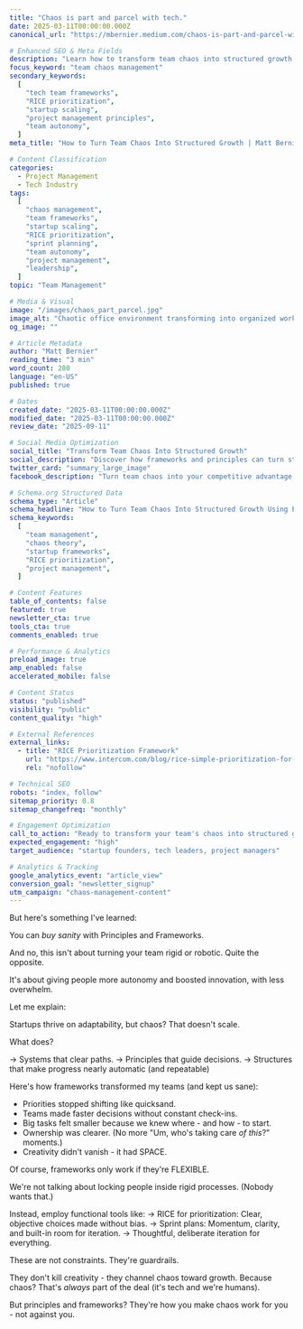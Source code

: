 ```yaml
---
title: "Chaos is part and parcel with tech."
date: 2025-03-11T00:00:00.000Z
canonical_url: "https://mbernier.medium.com/chaos-is-part-and-parcel-with-tech-5965d67aabef"

# Enhanced SEO & Meta Fields
description: "Learn how to transform team chaos into structured growth using proven frameworks and principles that scale. Discover RICE prioritization, sprint planning, and flexible systems that boost autonomy while reducing overwhelm in tech teams."
focus_keyword: "team chaos management"
secondary_keywords:
  [
    "tech team frameworks",
    "RICE prioritization",
    "startup scaling",
    "project management principles",
    "team autonomy",
  ]
meta_title: "How to Turn Team Chaos Into Structured Growth | Matt Bernier"

# Content Classification
categories:
  - Project Management
  - Tech Industry
tags:
  [
    "chaos management",
    "team frameworks",
    "startup scaling",
    "RICE prioritization",
    "sprint planning",
    "team autonomy",
    "project management",
    "leadership",
  ]
topic: "Team Management"

# Media & Visual
image: "/images/chaos_part_parcel.jpg"
image_alt: "Chaotic office environment transforming into organized workflow with frameworks and principles"
og_image: ""

# Article Metadata
author: "Matt Bernier"
reading_time: "3 min"
word_count: 280
language: "en-US"
published: true

# Dates
created_date: "2025-03-11T00:00:00.000Z"
modified_date: "2025-03-11T00:00:00.000Z"
review_date: "2025-09-11"

# Social Media Optimization
social_title: "Transform Team Chaos Into Structured Growth"
social_description: "Discover how frameworks and principles can turn startup chaos into scalable systems that boost team autonomy and innovation."
twitter_card: "summary_large_image"
facebook_description: "Turn team chaos into your competitive advantage. Learn proven frameworks that successful tech leaders use to scale their teams without losing creativity or autonomy."

# Schema.org Structured Data
schema_type: "Article"
schema_headline: "How to Turn Team Chaos Into Structured Growth Using Proven Frameworks"
schema_keywords:
  [
    "team management",
    "chaos theory",
    "startup frameworks",
    "RICE prioritization",
    "project management",
  ]

# Content Features
table_of_contents: false
featured: true
newsletter_cta: true
tools_cta: true
comments_enabled: true

# Performance & Analytics
preload_image: true
amp_enabled: false
accelerated_mobile: false

# Content Status
status: "published"
visibility: "public"
content_quality: "high"

# External References
external_links:
  - title: "RICE Prioritization Framework"
    url: "https://www.intercom.com/blog/rice-simple-prioritization-for-product-managers/"
    rel: "nofollow"

# Technical SEO
robots: "index, follow"
sitemap_priority: 0.8
sitemap_changefreq: "monthly"

# Engagement Optimization
call_to_action: "Ready to transform your team's chaos into structured growth?"
expected_engagement: "high"
target_audience: "startup founders, tech leaders, project managers"

# Analytics & Tracking
google_analytics_event: "article_view"
conversion_goal: "newsletter_signup"
utm_campaign: "chaos-management-content"
---
```


But here's something I've learned:

You can _buy sanity_ with Principles and Frameworks.

And no, this isn't about turning your team rigid or robotic. Quite the opposite.

It's about giving people more autonomy and boosted innovation, with less overwhelm.

Let me explain:

Startups thrive on adaptability, but chaos? That doesn't scale.

What does?

→ Systems that clear paths.
→ Principles that guide decisions.
→ Structures that make progress nearly automatic (and repeatable)

Here's how frameworks transformed my teams (and kept us sane):

- Priorities stopped shifting like quicksand.
- Teams made faster decisions without constant check-ins.
- Big tasks felt smaller because we knew where - and how - to start.
- Ownership was clearer. (No more "Um, who's taking care _of this_?" moments.)
- Creativity didn't vanish - it had SPACE.

Of course, frameworks only work if they're FLEXIBLE.

We're not talking about locking people inside rigid processes. (Nobody wants that.)

Instead, employ functional tools like:
→ RICE for prioritization: Clear, objective choices made without bias.
→ Sprint plans: Momentum, clarity, and built-in room for iteration.
→ Thoughtful, deliberate iteration for everything.

These are not constraints. They're guardrails.

They don't kill creativity - they channel chaos toward growth.
Because chaos? That's _always_ part of the deal (it's tech and we're humans).

But principles and frameworks? They're how you make chaos work for you - not against you.
